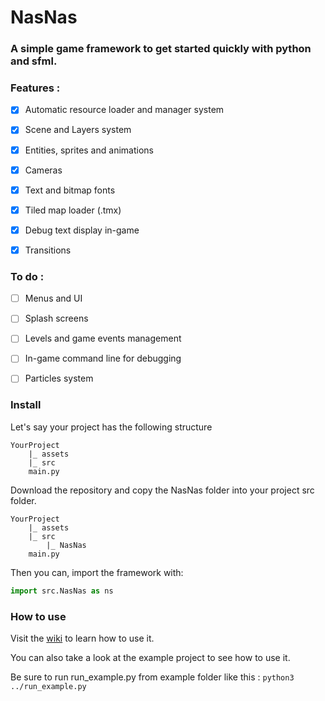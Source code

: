 # NasNas
### A simple game framework to get started quickly with python and sfml.

### Features :
 - [x] Automatic resource loader and  manager system
 - [x] Scene and Layers system
 - [x] Entities, sprites and animations 
 - [x] Cameras
 - [x] Text and bitmap fonts
 - [x] Tiled map loader (.tmx)
 - [x] Debug text display in-game
 - [x] Transitions
 
 
### To do :
 - [ ] Menus and UI
 - [ ] Splash screens
 - [ ] Levels and game events management
 - [ ] In-game command line for debugging
 - [ ] Particles system


### Install

Let's say your project has the following structure
```
YourProject
    |_ assets
    |_ src
    main.py
```

Download the repository and copy the NasNas folder into your project src folder.
```
YourProject
    |_ assets
    |_ src
        |_ NasNas
    main.py
```
Then you can, import the framework with:
 ```python 
import src.NasNas as ns
```

### How to use

Visit the [wiki](https://github.com/Madour/pySFMLGameEngine/wiki) to learn how to use it.

You can also take a look at the example project to see how to use it.

Be sure to run run_example.py from example folder like this : `python3 ../run_example.py`
